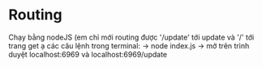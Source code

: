 # Routing
Chạy bằng nodeJS (em chỉ mới routing được '/update' tới update và '/' tới trang get ạ
các câu lệnh trong terminal:
-> node index.js
-> mở trên trình duyệt localhost:6969 và localhost:6969/update
